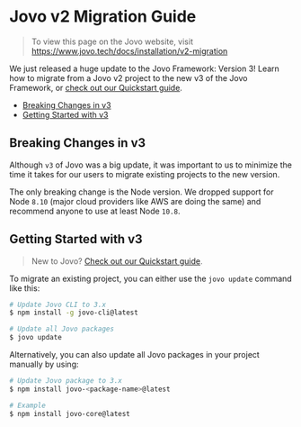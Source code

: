 # Jovo v2 Migration Guide

> To view this page on the Jovo website, visit https://www.jovo.tech/docs/installation/v2-migration

We just released a huge update to the Jovo Framework: Version 3! Learn how to migrate from a Jovo v2 project to the new v3 of the Jovo Framework, or [check out our Quickstart guide](../README.md '../quickstart').

* [Breaking Changes in v3](#breaking-changes-in-v3)
* [Getting Started with v3](#getting-started-with-v3)

## Breaking Changes in v3

Although `v3` of Jovo was a big update, it was important to us to minimize the time it takes for our users to migrate existing projects to the new version.

The only breaking change is the Node version. We dropped support for Node `8.10` (major cloud providers like AWS are doing the same) and recommend anyone to use at least Node `10.8`.

## Getting Started with v3

> New to Jovo? [Check out our Quickstart guide](../README.md '../quickstart').

To migrate an existing project, you can either use the `jovo update` command like this:

```sh
# Update Jovo CLI to 3.x
$ npm install -g jovo-cli@latest

# Update all Jovo packages
$ jovo update
```

Alternatively, you can also update all Jovo packages in your project manually by using:

```sh
# Update Jovo package to 3.x
$ npm install jovo-<package-name>@latest

# Example
$ npm install jovo-core@latest
```


<!--[metadata]: {"description": "Learn how to migrate from a Jovo v2 project to the new v3 of the Jovo Framework.", "route": "installation/v2-migration"}-->
